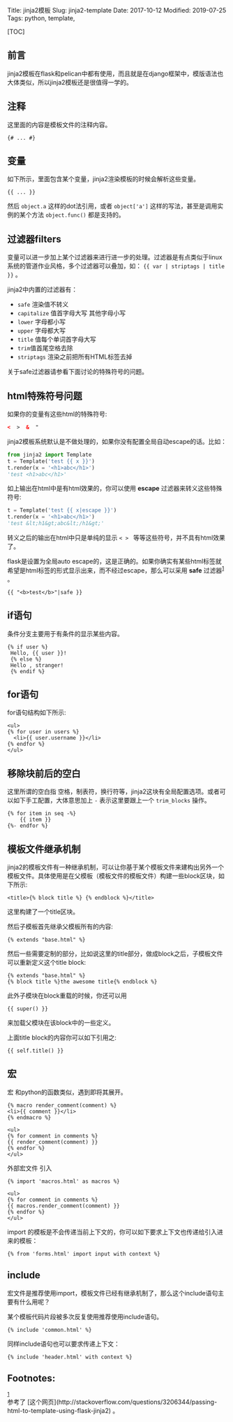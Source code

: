 Title: jinja2模板
Slug: jinja2-template
Date: 2017-10-12 
Modified: 2019-07-25
Tags: python, template,

[TOC]


## 前言

jinja2模板在flask和pelican中都有使用，而且就是在django框架中，模版语法也大体类似，所以jinja2模板还是很值得一学的。



## 注释

这里面的内容是模板文件的注释内容。

```jinja2
{# ... #}
```

## 变量
如下所示，里面包含某个变量，jinja2渲染模板的时候会解析这些变量。

```jinja2
{{ ... }}
```
然后 `object.a` 这样的dot法引用，或者 `object['a']` 这样的写法，甚至是调用实例的某个方法 `object.func()` 都是支持的。



## 过滤器filters

变量可以进一步加上某个过滤器来进行进一步的处理。过滤器是有点类似于linux系统的管道作业风格，多个过滤器可以叠加，如： `{{ var | striptags | title }}` 。

jinja2中内置的过滤器有：

- `safe` 渲染值不转义
- `capitalize` 值首字母大写 其他字母小写
- `lower` 字母都小写
- `upper` 字母都大写
- `title` 值每个单词首字母大写
- `trim`值首尾空格去除
- `striptags` 渲染之前把所有HTML标签去掉

关于safe过滤器请参看下面讨论的特殊符号的问题。

## html特殊符号问题

如果你的变量有这些html的特殊符号:

```html
<  >  &  "
```

jinja2模板系统默认是不做处理的，如果你没有配置全局自动escape的话。比如：

```python
from jinja2 import Template
t = Template('test {{ x }}')
t.render(x = '<h1>abc</h1>')
'test <h1>abc</h1>'
```

如上输出在html中是有html效果的，你可以使用 **escape** 过滤器来转义这些特殊符号:

```python
t = Template('test {{ x|escape }}')
t.render(x = '<h1>abc</h1>')
'test &lt;h1&gt;abc&lt;/h1&gt;'
```

转义之后的输出在html中只是单纯的显示 `< > ` 等等这些符号，并不具有html效果了。

flask是设置为全局auto escape的，这是正确的。如果你确实有某些html标签就希望是html标签的形式显示出来，而不经过escape，那么可以采用 **safe** 过滤器<sup><a id="fnr.1" class="footref" href="#fn.1">1</a></sup> 。

```jinja2
{{ "<b>test</b>"|safe }}
```


## if语句

条件分支主要用于有条件的显示某些内容。

```jinja2
{% if user %}
 Hello, {{ user }}!
 {% else %}
 Hello , stranger!
 {% endif %}
```

## for语句

for语句结构如下所示:

```jinja2
<ul>
{% for user in users %}
  <li>{{ user.username }}</li>
{% endfor %}
</ul>
```

## 移除块前后的空白

这里所谓的空白指 空格，制表符，换行符等，jinja2这块有全局配置选项。或者可以如下手工配置，大体意思加上 `-` 表示这里要跟上一个 `trim_blocks` 操作。

```jinja2
{% for item in seq -%}
    {{ item }}
{%- endfor %}
```




## 模板文件继承机制

jinja2的模板文件有一种继承机制，可以让你基于某个模板文件来建构出另外一个模板文件。具体使用是在父模板（模板文件的模板文件）构建一些block区块，如下所示:

```jinja2
<title>{% block title %} {% endblock %}</title>
```

这里构建了一个title区块。

然后子模板首先继承父模板所有的内容:

```jinja2
{% extends "base.html" %}
```

然后一些需要定制的部分，比如说这里的title部分，做成block之后，子模板文件可以重新定义这个title block:

```jinja2
{% extends "base.html" %}
{% block title %}the awesome title{% endblock %}
```

此外子模块在block重载的时候，你还可以用

```jinja2
{{ super() }}
```

来加载父模块在该block中的一些定义。

上面title block的内容你可以如下引用之:

```jinja2
{{ self.title() }}
```



## 宏

宏 和python的函数类似，遇到即将其展开。

```jinja2
{% macro render_comment(comment) %}
<li>{{ comment }}</li>
{% endmacro %}

<ul>
{% for comment in comments %}
{{ render_comment(comment) }}
{% endfor %}
</ul>
```

外部宏文件 引入

```jinja2
{% import 'macros.html' as macros %}

<ul>
{% for comment in comments %}
{{ macros.render_comment(comment) }}
{% endfor %}
</ul>
```

import 的模板是不会传递当前上下文的，你可以如下要求上下文也传递给引入进来的模板：

```jinja2
{% from 'forms.html' import input with context %}
```



## include

宏文件是推荐使用import，模板文件已经有继承机制了，那么这个include语句主要有什么用呢？

某个模板代码片段被多次反复使用推荐使用include语句。

    {% include 'common.html' %}

同样include语句也可以要求传递上下文：

```
{% include 'header.html' with context %}
```



<div id="footnotes">
<h2 class="footnotes">Footnotes: </h2>
<div id="text-footnotes">

<div class="footdef"><sup><a id="fn.1" class="footnum" href="#fnr.1">1</a></sup> <div class="footpara">参考了 [这个网页](http://stackoverflow.com/questions/3206344/passing-html-to-template-using-flask-jinja2) 。</div></div>
